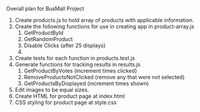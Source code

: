 Overall plan for BusMall Project

1. Create products.js to hold array of products with applicable information.
2. Create the following functions for use in creating app in product-array.js
    1. GetProductById
    2. GetRandomProduct
    3. Disable Clicks (after 25 displays)
    4. 
3. Create tests for each function in products.test.js
4. Generate functions for tracking results in results.js
    1. GetProductByVotes (increment times clicked)
    2. RemoveProductsNotClicked (remove any that were not selected)
    3. GetProductsByDisplayed (increment times shown)
4. Edit images to be equal sizes.
5. Create HTML for product page at index.html
6. CSS styling for product page at style.css
